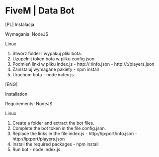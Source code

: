 # FiveM | Data Bot

[PL]
Instalacja

Wymagania:
  NodeJS

Linux
  1. Stwórz folder i wypakuj pliki bota.
  2. Uzupełnij token bota w pliku config.json.
  3. Podmień linki w pliku index.js
    - http://<ip>:<port>/info.json
    - http://<ip>:<port>/players.json
  4. Zainstaluj wymagane pakiety
    - npm install
  5. Uruchom bota
    - node index.js
  
  [ENG]
  
 Installation
 
 Requirements:
  NodeJS

Linux
  1. Create a folder and extract the bot files.
  2. Complete the bot token in the file config.json.
  3. Replace the links in the file index.js
    - http://ip:port/info.json
    - http://ip:port/players.json
  4. Install the required packages
    - npm install
  5. Run bot
    - node index.js
